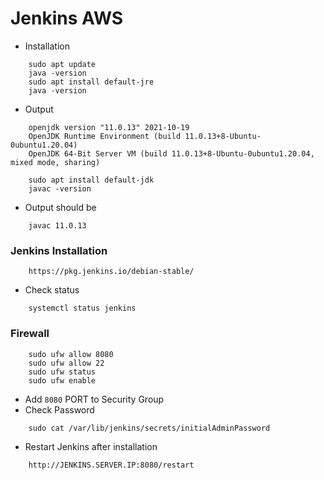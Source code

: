# Jenkins AWS

* Installation
```
    sudo apt update
    java -version
    sudo apt install default-jre
    java -version
```
* Output
```
    openjdk version "11.0.13" 2021-10-19
    OpenJDK Runtime Environment (build 11.0.13+8-Ubuntu-0ubuntu1.20.04)
    OpenJDK 64-Bit Server VM (build 11.0.13+8-Ubuntu-0ubuntu1.20.04, mixed mode, sharing)
```
```
    sudo apt install default-jdk
    javac -version
```
* Output should be
```
    javac 11.0.13
```
### Jenkins Installation
```
    https://pkg.jenkins.io/debian-stable/
```
* Check status
```
    systemctl status jenkins
```
### Firewall
```
    sudo ufw allow 8080
    sudo ufw allow 22
    sudo ufw status
    sudo ufw enable
```
* Add `8080` PORT to Security Group
* Check Password
```
    sudo cat /var/lib/jenkins/secrets/initialAdminPassword
```
* Restart Jenkins after installation
```
    http://JENKINS.SERVER.IP:8080/restart
```